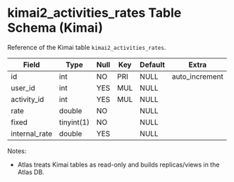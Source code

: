 # kimai2_activities_rates Table Schema (Kimai)

Reference of the Kimai table `kimai2_activities_rates`.

| Field | Type | Null | Key | Default | Extra |
|-------|------|------|-----|---------|-------|
| id | int | NO | PRI | NULL | auto_increment |
| user_id | int | YES | MUL | NULL |  |
| activity_id | int | YES | MUL | NULL |  |
| rate | double | NO |  | NULL |  |
| fixed | tinyint(1) | NO |  | NULL |  |
| internal_rate | double | YES |  | NULL |  |

Notes:
- Atlas treats Kimai tables as read-only and builds replicas/views in the Atlas DB.


